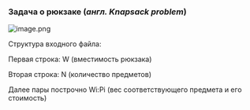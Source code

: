 ### Задача о рюкзаке (*англ. Knapsack problem*)

![image.png](task.png)

Структура входного файла:

Первая строка: W (вместимость рюкзака)

Вторая строка: N (количество предметов)

Далее пары построчно Wi:Pi (вес соответствующего предмета и его стоимость)
